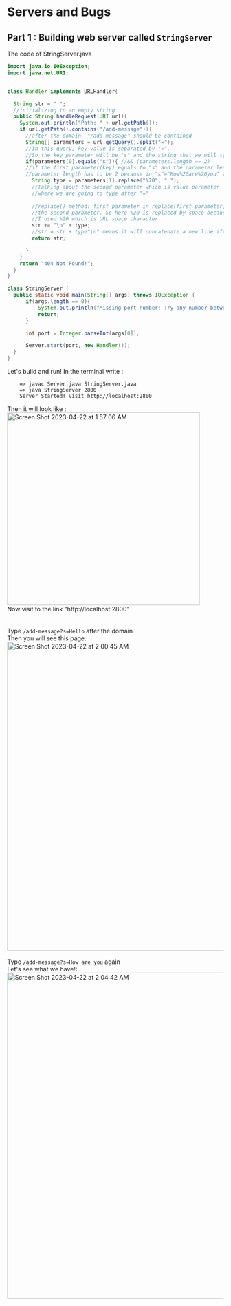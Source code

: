 # Servers and Bugs <br>
## Part 1 : Building web server called ```StringServer```

The code of StringServer.java 

```java
import java.io.IOException;
import java.net.URI;


class Handler implements URLHandler{

  String str = " ";
  //initializing to an empty string
  public String handleRequest(URI url){
    System.out.println("Path: " + url.getPath());
    if(url.getPath().contains("/add-message")){
      //after the domain, "/add-message" should be contained
      String[] parameters = url.getQuery().split("=");
      //in this query, key-value is separated by "=". 
      //So the key parameter will be "s" and the string that we will type will be the value parameter. 
      if(parameters[0].equals("s")){ //&& (parameters.length == 2)
      //if the first parameter(key) equals to "s" and the parameter length is two
      //parameter length has to be 2 because in "s"="How%20are%20you" there are two strings
        String type = parameters[1].replace("%20", " ");
        //Talking about the second parameter which is value parameter
        //where we are going to type after "="
 
        //replace() method: first parameter in replace(first parameter, second parameter) is replaced by 
        //the second parameter. So here %20 is replaced by space because URL encode space as %20 or +. 
        //I used %20 which is URL space character. 
        str += "\n" + type;
        //str = str + type"\n" means it will concatenate a new line after we type a string(type)
        return str;

      }
    }
    return "404 Not Found!";
  }
}

class StringServer {
  public static void main(String[] args) throws IOException {
      if(args.length == 0){
          System.out.println("Missing port number! Try any number between 1024 to 49151");
          return;
      }

      int port = Integer.parseInt(args[0]);

      Server.start(port, new Handler());
  }
}
```
Let's build and run! 
In the terminal write :
``` 
    => javac Server.java StringServer.java
    => java StringServer 2800
    Server Started! Visit http://localhost:2800
```
Then it will look like :
<br> <img width="448" alt="Screen Shot 2023-04-22 at 1 57 06 AM" src="https://user-images.githubusercontent.com/62029893/233774290-22aa1af5-93cc-4f6c-83fe-446b9b83ae11.png">
<br>Now visit to the link "http://localhost:2800"
<br>
<br>
<br>Type ```/add-message?s=Hello``` after the domain
<br>Then you will see this page:
<br><img width="718" alt="Screen Shot 2023-04-22 at 2 00 45 AM" src="https://user-images.githubusercontent.com/62029893/233774480-a4edf0b0-67dc-41c2-8803-780d5abc8c63.png">
<br>
<br>Type ```/add-message?s=How are you``` again
<br>Let's see what we have!:
<br><img width="758" alt="Screen Shot 2023-04-22 at 2 04 42 AM" src="https://user-images.githubusercontent.com/62029893/233774621-16e6358b-c71e-4a3e-b4d9-bdcb85e5ae0b.png">



